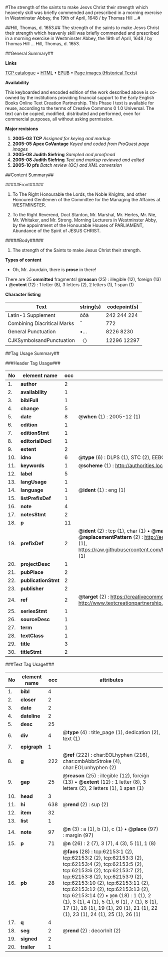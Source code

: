 #The strength of the saints to make Jesvs Christ their strength which heavenly skill was briefly commended and prescribed in a morning exercise in Westminster Abbey, the 19th of April, 1648 / by Thomas Hill ...#

##Hill, Thomas, d. 1653.##
The strength of the saints to make Jesvs Christ their strength which heavenly skill was briefly commended and prescribed in a morning exercise in Westminster Abbey, the 19th of April, 1648 / by Thomas Hill ...
Hill, Thomas, d. 1653.

##General Summary##

**Links**

[TCP catalogue](http://www.ota.ox.ac.uk/tcp/)  • 
[HTML](http://tei.it.ox.ac.uk/tcp/Texts-HTML/free/A43/A43824.html)  • 
[EPUB](http://tei.it.ox.ac.uk/tcp/Texts-EPUB/free/A43/A43824.epub) • 
[Page images (Historical Texts)](https://data.historicaltexts.jisc.ac.uk/view?pubId=eebo-12443215e&pageId=eebo-12443215e-62153-1)

**Availability**

This keyboarded and encoded edition of the
	       work described above is co-owned by the institutions
	       providing financial support to the Early English Books
	       Online Text Creation Partnership. This Phase I text is
	       available for reuse, according to the terms of Creative
	       Commons 0 1.0 Universal. The text can be copied,
	       modified, distributed and performed, even for
	       commercial purposes, all without asking permission.

**Major revisions**

1. __2005-03__ __TCP__ *Assigned for keying and markup*
1. __2005-05__ __Apex CoVantage__ *Keyed and coded from ProQuest page images*
1. __2005-08__ __Judith Siefring__ *Sampled and proofread*
1. __2005-08__ __Judith Siefring__ *Text and markup reviewed and edited*
1. __2005-10__ __pfs__ *Batch review (QC) and XML conversion*

##Content Summary##

#####Front#####

1. To The Right Honourable the Lords, the Noble Knights, and other Honoured Gentlemen of the Committee for the Managing the Affaires at WESTMINSTER.

1. To the Right Reverend, Doct Stanton, Mr. Marshal, Mr. Herles, Mr. Nie, Mr. Whitaker, and Mr. Strong. Morning Lecturers in Westminster Abby, by the appointment of the Honourable Houses of PARLIAMENT, Abundance of the Spirit of JESUS CHRIST.

#####Body#####

1. The strength of the Saints to make Jesus Christ their strength.

**Types of content**

  * Oh, Mr. Jourdain, there is **prose** in there!

There are 25 **ommitted** fragments! 
 @__reason__ (25) : illegible (12), foreign (13)  •  @__extent__ (12) : 1 letter (8), 3 letters (2), 2 letters (1), 1 span (1)

**Character listing**


|Text|string(s)|codepoint(s)|
|---|---|---|
|Latin-1 Supplement|òôà|242 244 224|
|Combining             Diacritical Marks|̄|772|
|General Punctuation|•…|8226 8230|
|CJKSymbolsandPunctuation|〈〉|12296 12297|

##Tag Usage Summary##

###Header Tag Usage###

|No|element name|occ|attributes|
|---|---|---|---|
|1.|__author__|2||
|2.|__availability__|1||
|3.|__biblFull__|1||
|4.|__change__|5||
|5.|__date__|8| @__when__ (1) : 2005-12 (1)|
|6.|__edition__|1||
|7.|__editionStmt__|1||
|8.|__editorialDecl__|1||
|9.|__extent__|2||
|10.|__idno__|6| @__type__ (6) : DLPS (1), STC (2), EEBO-CITATION (1), OCLC (1), VID (1)|
|11.|__keywords__|1| @__scheme__ (1) : http://authorities.loc.gov/ (1)|
|12.|__label__|5||
|13.|__langUsage__|1||
|14.|__language__|1| @__ident__ (1) : eng (1)|
|15.|__listPrefixDef__|1||
|16.|__note__|4||
|17.|__notesStmt__|2||
|18.|__p__|11||
|19.|__prefixDef__|2| @__ident__ (2) : tcp (1), char (1)  •  @__matchPattern__ (2) : ([0-9\-]+):([0-9IVX]+) (1), (.+) (1)  •  @__replacementPattern__ (2) : http://eebo.chadwyck.com/downloadtiff?vid=$1&page=$2 (1), https://raw.githubusercontent.com/textcreationpartnership/Texts/master/tcpchars.xml#$1 (1)|
|20.|__projectDesc__|1||
|21.|__pubPlace__|2||
|22.|__publicationStmt__|2||
|23.|__publisher__|2||
|24.|__ref__|2| @__target__ (2) : https://creativecommons.org/publicdomain/zero/1.0/ (1), http://www.textcreationpartnership.org/docs/. (1)|
|25.|__seriesStmt__|1||
|26.|__sourceDesc__|1||
|27.|__term__|1||
|28.|__textClass__|1||
|29.|__title__|3||
|30.|__titleStmt__|2||


###Text Tag Usage###

|No|element name|occ|attributes|
|---|---|---|---|
|1.|__bibl__|4||
|2.|__closer__|2||
|3.|__date__|2||
|4.|__dateline__|2||
|5.|__desc__|25||
|6.|__div__|4| @__type__ (4) : title_page (1), dedication (2), text (1)|
|7.|__epigraph__|1||
|8.|__g__|222| @__ref__ (222) : char:EOLhyphen (216), char:cmbAbbrStroke (4), char:EOLunhyphen (2)|
|9.|__gap__|25| @__reason__ (25) : illegible (12), foreign (13)  •  @__extent__ (12) : 1 letter (8), 3 letters (2), 2 letters (1), 1 span (1)|
|10.|__head__|3||
|11.|__hi__|638| @__rend__ (2) : sup (2)|
|12.|__item__|32||
|13.|__list__|1||
|14.|__note__|97| @__n__ (3) : a (1), b (1), c (1)  •  @__place__ (97) : margin (97)|
|15.|__p__|71| @__n__ (26) : 2 (7), 3 (7), 4 (3), 5 (1), 1 (8)|
|16.|__pb__|28| @__facs__ (28) : tcp:62153:1 (2), tcp:62153:2 (2), tcp:62153:3 (2), tcp:62153:4 (2), tcp:62153:5 (2), tcp:62153:6 (2), tcp:62153:7 (2), tcp:62153:8 (2), tcp:62153:9 (2), tcp:62153:10 (2), tcp:62153:11 (2), tcp:62153:12 (2), tcp:62153:13 (2), tcp:62153:14 (2)  •  @__n__ (18) : 1 (1), 2 (1), 3 (1), 4 (1), 5 (1), 6 (1), 7 (1), 8 (1), 17 (1), 18 (1), 19 (1), 20 (1), 21 (1), 22 (1), 23 (1), 24 (1), 25 (1), 26 (1)|
|17.|__q__|4||
|18.|__seg__|2| @__rend__ (2) : decorInit (2)|
|19.|__signed__|2||
|20.|__trailer__|1||

